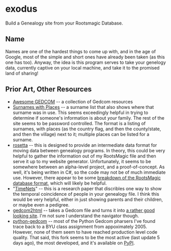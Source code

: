 # exodus

Build a Genealogy site from your Rootsmagic Database.

## Name

Names are one of the hardest things to come up with, and in the age of Google,
most of the simple and short ones have already been taken (as this one has
too). Anyway, the idea is this program serves to take your genelogy data,
currently captive on your local machine, and take it to the promised land of
sharing!

## Prior Art, Other Resources

- [Awesome GEDCOM](https://github.com/todrobbins/awesome-gedcom) -- a
  collection of Gedcom resources
- [Surnames with Places](https://ancestry.dandyer.co.uk/public/surnames/) -- a
  surname list that also shows where that surname was in use. This seems
  exceedingly helpful in trying to determine if someone's information is about
  *your* family. The rest of the site seems to be password controlled. The
  format is a listing of surnames, with places (as the country flag, and then
  the county/state, and then the village) next to it; multiple places can be
  listed for a surname.
- [rosetta](https://github.com/OpenGenOrg/rosetta) -- this is designed to
  provide an intermediate data format for moving data between genealogy
  programs. In theory, this could be very helpful to gather the information out
  of my RootsMagic file and then serve it up to my website generator.
  Unfortunately, it seems to be somewhere between an alpha-level project, and a
  proof-of-concept. As well, it's being written in C#, so the code may not be
  of much immediate use. However, there appear to be some [breakdown of the
  RootsMagic database
  format](https://github.com/OpenGenOrg/rosetta/tree/master/analysis), which
  will likely be helpful.
- "[TimeNets](http://vis.stanford.edu/papers/timenets)" -- this is a research
  paper that discribles one way to show the temporal coincidence of people in
  your genealogy file. I think this would be very helpful, either in just
  showing parents and their children, or maybe even a pedigree.
- [gedcom2html](https://github.com/picnicprojects/gedcom2html) -- takes a
  Gedcom file and turns it into [a rather good looking
  site](https://picnicprojects.com/gedcom2html/dutchroyalfamily/I1208_Willem-Alexander.html).
  I'm not sure I understand the navigator though.
- [python-gedcom](https://github.com/nickreynke/python-gedcom) -- most of the
  Python Gedcom pharsers I've found trace back to a BYU class assignment from
  appoximately 2005. However, none of them seem to have reached production
  level code quality. That said, this fork seems to be the most active (last
  update 5 days ago), the most developed, and it's available on
  [PyPI](https://pypi.org/project/python-gedcom/).
  